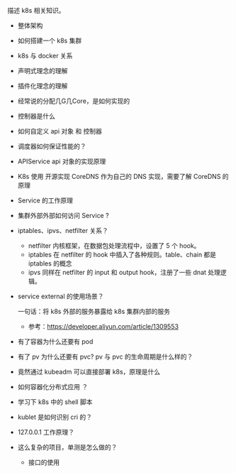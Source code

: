 描述 k8s 相关知识。

- 整体架构
- 如何搭建一个 k8s 集群
- k8s 与 docker 关系
- 声明式理念的理解
- 插件化理念的理解
- 经常说的分配几G几Core，是如何实现的
- 控制器是什么
- 如何自定义 api 对象 和 控制器
- 调度器如何保证性能的？
- APIService api 对象的实现原理
- K8s 使用 开源实现 CoreDNS 作为自己的 DNS 实现，需要了解 CoreDNS 的原理
- Service 的工作原理
- 集群外部外部如何访问 Service ?
- iptables、ipvs、netfilter 关系？

    - netfilter 内核框架，在数据包处理流程中，设置了 5 个 hook。
    - iptables 在 netfilter 的 hook 中插入了各种规则。table、chain 都是 iptables 的概念
    - ipvs 同样在 netfilter 的 input 和 output hook，注册了一些 dnat 处理逻辑。

- service external 的使用场景？

    一句话：将 k8s 外部的服务暴露给 k8s 集群内部的服务
    - 参考：https://developer.aliyun.com/article/1309553

- 有了容器为什么还要有 pod
- 有了 pv 为什么还要有 pvc? pv 与 pvc 的生命周期是什么样的？
- 竟然通过 kubeadm 可以直接部署 k8s，原理是什么
- 如何容器化分布式应用 ？
- 学习下 k8s 中的 shell 脚本
- kublet 是如何识别 cri 的？
- 127.0.0.1 工作原理？
- 这么复杂的项目，单测是怎么做的？

    - 接口的使用